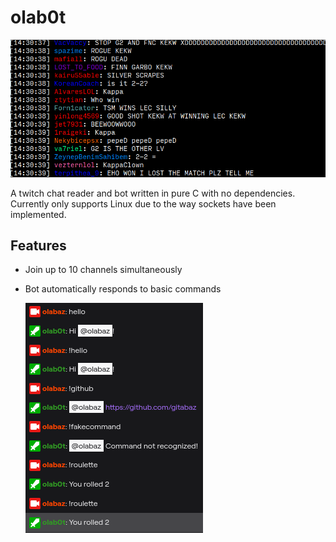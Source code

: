 # olab0t

![screenshot](screenshot.png)

A twitch chat reader and bot written in pure C with no dependencies. Currently
only supports Linux due to the way sockets have been implemented.

## Features

- Join up to 10 channels simultaneously

- Bot automatically responds to basic commands

  ![basic commands](basic_commands.png)
